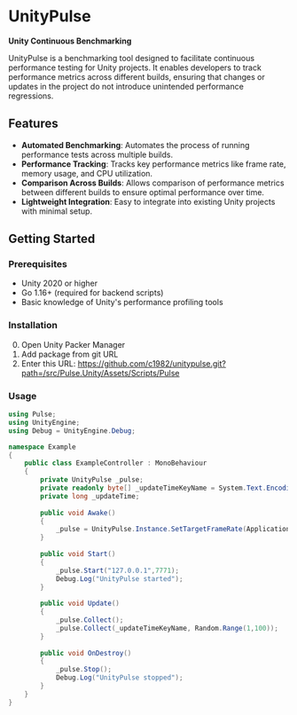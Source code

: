 # UnityPulse

**Unity Continuous Benchmarking**

UnityPulse is a benchmarking tool designed to facilitate continuous performance testing for Unity projects. It enables developers to track performance metrics across different builds, ensuring that changes or updates in the project do not introduce unintended performance regressions.

## Features

- **Automated Benchmarking**: Automates the process of running performance tests across multiple builds.
- **Performance Tracking**: Tracks key performance metrics like frame rate, memory usage, and CPU utilization.
- **Comparison Across Builds**: Allows comparison of performance metrics between different builds to ensure optimal performance over time.
- **Lightweight Integration**: Easy to integrate into existing Unity projects with minimal setup.

## Getting Started

### Prerequisites

- Unity 2020 or higher
- Go 1.16+ (required for backend scripts)
- Basic knowledge of Unity's performance profiling tools

### Installation

0. Open Unity Packer Manager
1. Add package from git URL
2. Enter this URL:
    https://github.com/c1982/unitypulse.git?path=/src/Pulse.Unity/Assets/Scripts/Pulse   

### Usage

```csharp
using Pulse;
using UnityEngine;
using Debug = UnityEngine.Debug;

namespace Example
{
    public class ExampleController : MonoBehaviour
    {
        private UnityPulse _pulse;
        private readonly byte[] _updateTimeKeyName = System.Text.Encoding.UTF8.GetBytes("update_time");
        private long _updateTime;
        
        public void Awake()
        {
            _pulse = UnityPulse.Instance.SetTargetFrameRate(Application.targetFrameRate);
        }
        
        public void Start()
        {
            _pulse.Start("127.0.0.1",7771);
            Debug.Log("UnityPulse started");
        }
        
        public void Update()
        {
            _pulse.Collect();
            _pulse.Collect(_updateTimeKeyName, Random.Range(1,100));
        }
        
        public void OnDestroy()
        {
            _pulse.Stop();
            Debug.Log("UnityPulse stopped");
        }
    }
}
```
